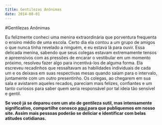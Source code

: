 ```yaml
---
title: Gentilezas Anônimas
date: 2014-08-01
---
```


#Gentilezas Anônimas

Eu felizmente conheci uma menina extraordinária que porventura frequenta o ensino médio de uma escola. Certo dia ela contou a um grupo de amigos o que nunca tinha revelado a ninguém, e eu estava lá para ouvir. Essa delicada menina, sabendo que seus colegas estavam extremamente tensos e apreensivos com as pressões de encarar o vestibular em um momento próximo, resolveu fazer algo para incentivá-los de alguma forma. Ela escreveu recadinhos que ressaltavam as habilidades individuais de cada um e os deixava em suas respectivas mesas quando saíam para o intervalo, juntamente com um outro presentinho. Os colegas, ao chegarem em sua sala e avistarem aqueles recados, pareciam mais felizes, confiantes e um tanto curiosos para saber quem seria responsável por tal ideia tão sensível e gentil.

<b> Se você já se deparou com um ato de gentileza sutil, mas intensamente significativo, compartilhe conosco <a href=http://pollyannas.github.io/6/seu-relato-aqui/> aqui </a> para que publiquemos em nosso site. Assim mais pessoas poderão se deliciar e identificar com belas atitudes cotidianas.